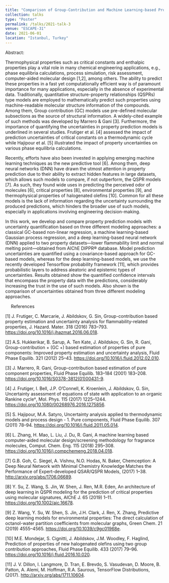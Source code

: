 ```yaml
---
title: "Comparison of Group-Contribution and Machine Learning-based Property Prediction Models with Uncertainty Quantification"
collection: talks
type: "Poster"
permalink: /talks/2021-talk-3
venue: "ESCAPE-31"
date: 2021-06-01
location: "Istanbul, Turkey"
---
```



Abstract:

Thermophysical properties such as critical constants and enthalpic properties play a vital role in many chemical engineering applications, e.g., phase equilibria calculations, process simulation, risk assessment, computer-aided molecular design [1,2], among others. The ability to predict these properties in a fast yet computationally efficient way is of paramount importance for many applications, especially in the absence of experimental data. Traditionally, quantitative structure-property relationships (QSPRs) type models are employed to mathematically predict such properties using machine-readable molecular structure information of the compounds. Among them, Group contribution (GC) models use pre-defined molecular subsections as the source of structural information. A widely-cited example of such methods was developed by  Marrero & Gani [3]. Furthermore, the importance of quantifying the uncertainties in property prediction models is underlined in several studies. Frutiger et al. [4] assessed the impact of prediction uncertainties of critical constants on a thermodynamic cycle while Hajipour et al. [5] illustrated the impact of property uncertainties on various phase equilibria calculations. 


Recently, efforts have also been invested in applying emerging machine learning techniques as the new predictive tool [6]. Among them, deep neural networks (DNN) have drawn the utmost attention in property prediction due to their ability to extract hidden features in large datasets, which allows such models to compare, if not outperform, the QSPR models [7]. As such, they found wide uses in predicting the perceived odor of molecules [6], critical properties [8], environmental properties [9], and thermophysical properties of halogenated olefins [10]. Common for all these models is the lack of information regarding the uncertainty surrounding the produced predictions, which hinders the broader use of such models, especially in applications involving engineering decision-making. 


In this work, we develop and compare property prediction models with uncertainty quantification based on three different modeling approaches: a classical GC-based non-linear regression, a machine learning-based Gaussian process regression, and a deep learning-based neural network (DNN) applied to two property datasets—lower flammability limit and normal melting point—obtained from AIChE DIPPR® database. Model prediction uncertainties are quantified using a covariance-based approach for GC-based models, whereas for the deep learning-based models, we use the recently developed Tensorflow probability framework [11], which provides probabilistic layers to address aleatoric and epistemic types of uncertainties. Results obtained show the quantified confidence intervals that encompass the property data with the predictions, considerably increasing the trust in the use of such models. Also shown is the comparison of uncertainties obtained from three different modeling approaches. 



 
References	

[1]	J. Frutiger, C. Marcarie, J. Abildskov, G. Sin, Group-contribution based property estimation and uncertainty analysis for flammability-related properties, J. Hazard. Mater. 318 (2016) 783–793. https://doi.org/10.1016/j.jhazmat.2016.06.018.

[2]	A.S. Hukkerikar, B. Sarup, A. Ten Kate, J. Abildskov, G. Sin, R. Gani, Group-contribution + (GC +) based estimation of properties of pure components: Improved property estimation and uncertainty analysis, Fluid Phase Equilib. 321 (2012) 25–43. https://doi.org/10.1016/j.fluid.2012.02.010.

[3]	J. Marrero, R. Gani, Group-contribution based estimation of pure component properties, Fluid Phase Equilib. 183–184 (2001) 183–208. https://doi.org/10.1016/S0378-3812(01)00431-9.

[4]	J. Frutiger, I. Bell, J.P. O’Connell, K. Kroenlein, J. Abildskov, G. Sin, Uncertainty assessment of equations of state with application to an organic Rankine cycle†, Mol. Phys. 115 (2017) 1225–1244. https://doi.org/10.1080/00268976.2016.1275856.

[5]	S. Hajipour, M.A. Satyro, Uncertainty analysis applied to thermodynamic models and process design - 1. Pure components, Fluid Phase Equilib. 307 (2011) 78–94. https://doi.org/10.1016/j.fluid.2011.05.014.

[6]	L. Zhang, H. Mao, L. Liu, J. Du, R. Gani, A machine learning based computer-aided molecular design/screening methodology for fragrance molecules, Comput. Chem. Eng. 115 (2018) 295–308. https://doi.org/10.1016/j.compchemeng.2018.04.018.

[7]	G.B. Goh, C. Siegel, A. Vishnu, N.O. Hodas, N. Baker, Chemception: A Deep Neural Network with Minimal Chemistry Knowledge Matches the Performance of Expert-developed QSAR/QSPR Models, (2017) 1–38. http://arxiv.org/abs/1706.06689.

[8]	Y. Su, Z. Wang, S. Jin, W. Shen, J. Ren, M.R. Eden, An architecture of deep learning in QSPR modeling for the prediction of critical properties using molecular signatures, AIChE J. 65 (2019) 1–11. https://doi.org/10.1002/aic.16678.

[9]	Z. Wang, Y. Su, W. Shen, S. Jin, J.H. Clark, J. Ren, X. Zhang, Predictive deep learning models for environmental properties: The direct calculation of octanol-water partition coefficients from molecular graphs, Green Chem. 21 (2019) 4555–4565. https://doi.org/10.1039/c9gc01968e.

[10]	M.E. Mondejar, S. Cignitti, J. Abildskov, J.M. Woodley, F. Haglind, Prediction of properties of new halogenated olefins using two group contribution approaches, Fluid Phase Equilib. 433 (2017) 79–96. https://doi.org/10.1016/j.fluid.2016.10.020.

[11]	J. V. Dillon, I. Langmore, D. Tran, E. Brevdo, S. Vasudevan, D. Moore, B. Patton, A. Alemi, M. Hoffman, R.A. Saurous, TensorFlow Distributions, (2017). http://arxiv.org/abs/1711.10604.

